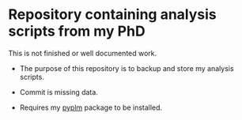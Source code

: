 # Repository containing analysis scripts from my PhD

This is not finished or well documented work.

- The purpose of this repository is to backup and store my analysis scripts.

- Commit is missing data.

- Requires my [pyplm](https://github.com/maxkloucek/pyplm) package to be installed.